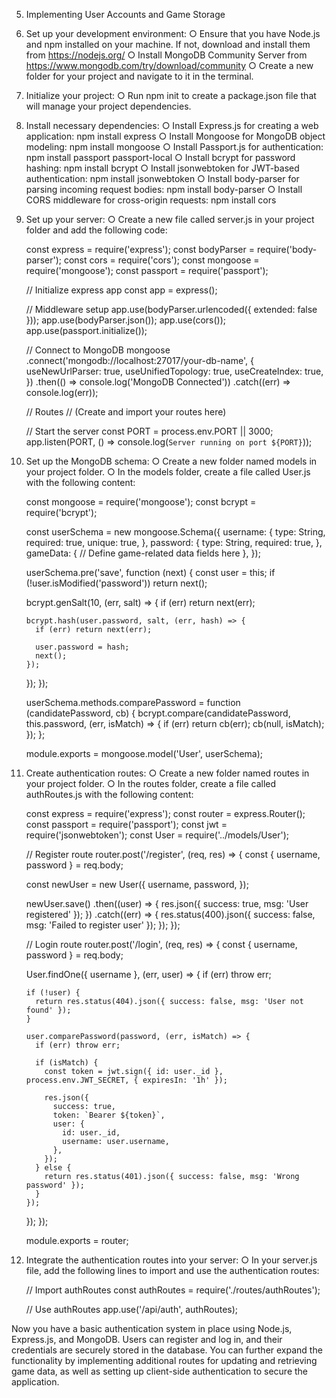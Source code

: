 5.  Implementing User Accounts and Game Storage

1.  Set up your development environment:
    ○ Ensure that you have Node.js and npm installed on your machine. If not, download and install them from https://nodejs.org/
    ○ Install MongoDB Community Server from https://www.mongodb.com/try/download/community
    ○ Create a new folder for your project and navigate to it in the terminal.

1.  Initialize your project:
    ○ Run npm init to create a package.json file that will manage your project dependencies.

1.  Install necessary dependencies:
    ○ Install Express.js for creating a web application: npm install express
    ○ Install Mongoose for MongoDB object modeling: npm install mongoose
    ○ Install Passport.js for authentication: npm install passport passport-local
    ○ Install bcrypt for password hashing: npm install bcrypt
    ○ Install jsonwebtoken for JWT-based authentication: npm install jsonwebtoken
    ○ Install body-parser for parsing incoming request bodies: npm install body-parser
    ○ Install CORS middleware for cross-origin requests: npm install cors

1.  Set up your server:
    ○ Create a new file called server.js in your project folder and add the following code:

    const express = require('express');
    const bodyParser = require('body-parser');
    const cors = require('cors');
    const mongoose = require('mongoose');
    const passport = require('passport');

    // Initialize express app
    const app = express();

    // Middleware setup
    app.use(bodyParser.urlencoded({ extended: false }));
    app.use(bodyParser.json());
    app.use(cors());
    app.use(passport.initialize());

    // Connect to MongoDB
    mongoose
    .connect('mongodb://localhost:27017/your-db-name', {
    useNewUrlParser: true,
    useUnifiedTopology: true,
    useCreateIndex: true,
    })
    .then(() => console.log('MongoDB Connected'))
    .catch((err) => console.log(err));

    // Routes
    // (Create and import your routes here)

    // Start the server
    const PORT = process.env.PORT || 3000;
    app.listen(PORT, () => console.log(`Server running on port ${PORT}`));

1.  Set up the MongoDB schema:
    ○ Create a new folder named models in your project folder.
    ○ In the models folder, create a file called User.js with the following content:

    const mongoose = require('mongoose');
    const bcrypt = require('bcrypt');

    const userSchema = new mongoose.Schema({
    username: {
    type: String,
    required: true,
    unique: true,
    },
    password: {
    type: String,
    required: true,
    },
    gameData: {
    // Define game-related data fields here
    },
    });

    userSchema.pre('save', function (next) {
    const user = this;
    if (!user.isModified('password')) return next();

    bcrypt.genSalt(10, (err, salt) => {
    if (err) return next(err);

        bcrypt.hash(user.password, salt, (err, hash) => {
          if (err) return next(err);

          user.password = hash;
          next();
        });

    });
    });

    userSchema.methods.comparePassword = function (candidatePassword, cb) {
    bcrypt.compare(candidatePassword, this.password, (err, isMatch) => {
    if (err) return cb(err);
    cb(null, isMatch);
    });
    };

    module.exports = mongoose.model('User', userSchema);

1.  Create authentication routes:
    ○ Create a new folder named routes in your project folder.
    ○ In the routes folder, create a file called authRoutes.js with the following content:

    const express = require('express');
    const router = express.Router();
    const passport = require('passport');
    const jwt = require('jsonwebtoken');
    const User = require('../models/User');

    // Register route
    router.post('/register', (req, res) => {
    const { username, password } = req.body;

    const newUser = new User({
    username,
    password,
    });

    newUser.save()
    .then((user) => {
    res.json({ success: true, msg: 'User registered' });
    })
    .catch((err) => {
    res.status(400).json({ success: false, msg: 'Failed to register user' });
    });
    });

    // Login route
    router.post('/login', (req, res) => {
    const { username, password } = req.body;

    User.findOne({ username }, (err, user) => {
    if (err) throw err;

        if (!user) {
          return res.status(404).json({ success: false, msg: 'User not found' });
        }

        user.comparePassword(password, (err, isMatch) => {
          if (err) throw err;

          if (isMatch) {
            const token = jwt.sign({ id: user._id }, process.env.JWT_SECRET, { expiresIn: '1h' });

            res.json({
              success: true,
              token: `Bearer ${token}`,
              user: {
                id: user._id,
                username: user.username,
              },
            });
          } else {
            return res.status(401).json({ success: false, msg: 'Wrong password' });
          }
        });

    });
    });

    module.exports = router;

1.  Integrate the authentication routes into your server:
    ○ In your server.js file, add the following lines to import and use the authentication routes:

    // Import authRoutes
    const authRoutes = require('./routes/authRoutes');

    // Use authRoutes
    app.use('/api/auth', authRoutes);

Now you have a basic authentication system in place using Node.js, Express.js, and MongoDB. Users can register and log in, and their credentials are securely stored in the database. You can further expand the functionality by implementing additional routes for updating and retrieving game data, as well as setting up client-side authentication to secure the application.
